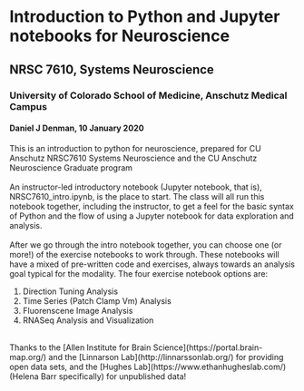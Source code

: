 # Introduction to Python and Jupyter notebooks for Neuroscience
## NRSC 7610, Systems Neuroscience
### University of Colorado School of Medicine, Anschutz Medical Campus
#### Daniel J Denman, 10 January 2020

This is an introduction to python for neuroscience, prepared for CU Anschutz NRSC7610 Systems Neuroscience and the CU Anschutz Neuroscience Graduate program
<br>
<br>
An instructor-led introductory notebook (Jupyter notebook, that is), NRSC7610_intro.ipynb, is the place to start. The class will all run this notebook together, including the instructor, to get a feel for the basic syntax of Python and the flow of using a Jupyter notebook for data exploration and analysis.
<br>
<br>
After we go through the intro notebook together, you can choose one (or more!) of the exercise notebooks to work through. These notebooks will have a mixed of pre-written code and exercises, always towards an analysis goal typical for the modality. The four exercise notebook options are:
1. Direction Tuning Analysis
2. Time Series (Patch Clamp Vm) Analysis
3. Fluorenscene Image Analysis
4. RNASeq Analysis and Visualization
<br>
Thanks to the [Allen Institute for Brain Science](https://portal.brain-map.org/) and the [Linnarson Lab](http://linnarssonlab.org/) for providing open data sets, and the [Hughes Lab](https://www.ethanhugheslab.com/) (Helena Barr specifically) for unpublished data!
